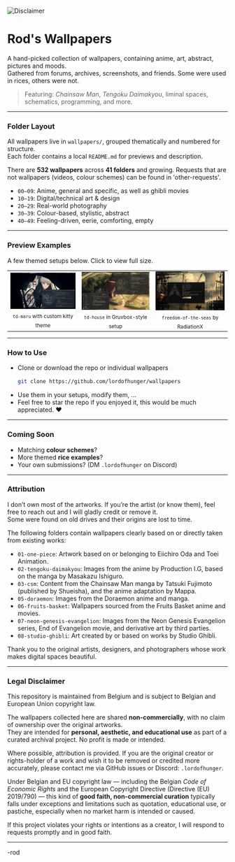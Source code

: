 ![Disclaimer](https://img.shields.io/badge/disclaimer-non--commercial-lightgrey?style=flat-square)

# Rod's Wallpapers

A hand-picked collection of wallpapers, containing anime, art, abstract, pictures and moods.  
Gathered from forums, archives, screenshots, and friends. Some were used in rices, others were not.

> Featuring: *Chainsaw Man*, *Tengoku Daimakyou*, liminal spaces, schematics, programming, and more.

---

### Folder Layout

All wallpapers live in `wallpapers/`, grouped thematically and numbered for structure.  
Each folder contains a local `README.md` for previews and description.

There are **532 wallpapers** across **41 folders** and growing.
Requests that are not wallpapers (videos, colour schemes) can be found in 'other-requests'.

- `00–09`: Anime, general and specific, as well as ghibli movies 
- `10–19`: Digital/technical art & design  
- `20–29`: Real-world photography  
- `30–39`: Colour-based, stylistic, abstract  
- `40–49`: Feeling-driven, eerie, comforting, empty

---

### Preview Examples

A few themed setups below. Click to view full size.

<table>
<tr>
<td align="center">
<img src="examples/td-maru-example.png" width="250"/><br/>
<sub><code>td-maru</code> with custom kitty theme</sub>
</td>
<td align="center">
<img src="examples/td-house-example.png" width="250"/><br/>
<sub><code>td-house</code> in Gruvbox-style setup</sub>
</td>
<td align="center">
<img src="examples/RadiationX-rice.png" width="250"/><br/>
<sub><code>freedom-of-the-seas</code> by RadiationX</sub>
</td>
</tr>
</table>

---

### How to Use

- Clone or download the repo or individual wallpapers  
  ```bash
  git clone https://github.com/lordofhunger/wallpapers
  ```
- Use them in your setups, modify them, ...  
- Feel free to star the repo if you enjoyed it, this would be much appreciated. ❤️

---

### Coming Soon

- Matching **colour schemes**?
- More themed **rice examples**?
- Your own submissions? (DM `.lordofhunger` on Discord)

---

### Attribution

I don’t own most of the artworks. If you’re the artist (or know them), feel free to reach out and I will gladly credit or remove it.  
Some were found on old drives and their origins are lost to time.

The following folders contain wallpapers clearly based on or directly taken from existing works:

- `01-one-piece`: Artwork based on or belonging to Eiichiro Oda and Toei Animation.  
- `02-tengoku-daimakyou`: Images from the anime by Production I.G, based on the manga by Masakazu Ishiguro.  
- `03-csm`: Content from the Chainsaw Man manga by Tatsuki Fujimoto (published by Shueisha), and the anime adaptation by Mappa.  
- `05-doraemon`: Images from the Doraemon anime and manga.  
- `06-fruits-basket`: Wallpapers sourced from the Fruits Basket anime and movies.  
- `07-neon-genesis-evangelion`: Images from the Neon Genesis Evangelion series, End of Evangelion movie, and derivative art by third parties.  
- `08-studio-ghibli`: Art created by or based on works by Studio Ghibli.


Thank you to the original artists, designers, and photographers whose work makes digital spaces beautiful.

---

### Legal Disclaimer

This repository is maintained from Belgium and is subject to Belgian and European Union copyright law.

The wallpapers collected here are shared **non-commercially**, with no claim of ownership over the original artworks.  
They are intended for **personal, aesthetic, and educational use** as part of a curated archival project. No profit is made or intended.

Where possible, attribution is provided. If you are the original creator or rights-holder of a work and wish it to be removed or credited more accurately, please contact me via GitHub issues or Discord: `.lordofhunger`.

Under Belgian and EU copyright law — including the Belgian *Code of Economic Rights* and the European Copyright Directive (Directive (EU) 2019/790) — this kind of **good faith, non-commercial curation** typically falls under exceptions and limitations such as quotation, educational use, or pastiche, especially when no market harm is intended or caused.

If this project violates your rights or intentions as a creator, I will respond to requests promptly and in good faith.

---

-rod
